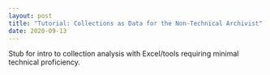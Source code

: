 ```yaml
---
layout: post
title: "Tutorial: Collections as Data for the Non-Technical Archivist"
date: 2020-09-13
---
```

<p>Stub for intro to collection analysis with Excel/tools requiring minimal technical proficiency.</p>
